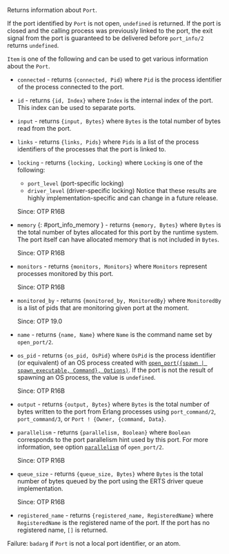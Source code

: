 <!--
%% %CopyrightBegin%
%%
%% SPDX-License-Identifier: Apache-2.0
%%
%% Copyright Ericsson AB 2023-2025. All Rights Reserved.
%%
%% Licensed under the Apache License, Version 2.0 (the "License");
%% you may not use this file except in compliance with the License.
%% You may obtain a copy of the License at
%%
%%     http://www.apache.org/licenses/LICENSE-2.0
%%
%% Unless required by applicable law or agreed to in writing, software
%% distributed under the License is distributed on an "AS IS" BASIS,
%% WITHOUT WARRANTIES OR CONDITIONS OF ANY KIND, either express or implied.
%% See the License for the specific language governing permissions and
%% limitations under the License.
%%
%% %CopyrightEnd%
-->
Returns information about `Port`.

If the port identified by `Port` is not open, `undefined` is returned. If the port is closed and the calling process was previously linked to the port, the exit signal from the port is guaranteed to be delivered before `port_info/2` returns `undefined`.

`Item` is one of the following and can be used to get various information about the `Port`.

- `connected` - returns `{connected, Pid}` where `Pid` is the process identifier of the process connected to the port.
- `id` - returns `{id, Index}` where `Index` is the internal index of the port. This index can be used to separate ports.
- `input` - returns `{input, Bytes}` where `Bytes` is the total number of bytes read from the port.
- `links` - returns `{links, Pids}` where `Pids` is a list of the process identifiers of the processes that the port is linked to.
- `locking` - returns `{locking, Locking}` where `Locking` is one of the following:
  * `port_level` (port-specific locking)
  * `driver_level` (driver-specific locking)
  Notice that these results are highly implementation-specific and can change in a future release.
  
  Since: OTP R16B
- `memory` {: #port_info_memory } - returns `{memory, Bytes}` where `Bytes` is the total number of bytes allocated for this port by the runtime system. The port itself can have allocated memory that is not included in `Bytes`.
  
  Since: OTP R16B
- `monitors` - returns `{monitors, Monitors}` where `Monitors` represent processes monitored by this port.
  
  Since: OTP R16B
- `monitored_by` - returns `{monitored_by, MonitoredBy}` where `MonitoredBy` is a list of pids that are monitoring given port at the moment.
  
  Since: OTP 19.0
- `name` - returns `{name, Name}` where `Name` is the command name set by `open_port/2`.
- `os_pid` - returns `{os_pid, OsPid}` where `OsPid` is the process identifier (or equivalent) of an OS process created with [`open_port({spawn | spawn_executable, Command}, Options)`](`open_port/2`). If the port is not the result of spawning an OS process, the value is `undefined`.
  
  Since: OTP R16B
- `output` - returns `{output, Bytes}` where `Bytes` is the total number of bytes written to the port from Erlang processes using `port_command/2`, `port_command/3`, or `Port ! {Owner, {command, Data}`.
- `parallelism` - returns `{parallelism, Boolean}` where `Boolean` corresponds to the port parallelism hint used by this port. For more information, see option [`parallelism`](`m:erlang#open_port_parallelism`) of `open_port/2`.
  
  Since: OTP R16B
- `queue_size` - returns `{queue_size, Bytes}` where `Bytes` is the total number of bytes queued by the port using the ERTS driver queue implementation.
  
  Since: OTP R16B
- `registered_name` - returns `{registered_name, RegisteredName}` where `RegisteredName` is the registered name of the port. If the port has no registered name, `[]` is returned.

Failure: `badarg` if `Port` is not a local port identifier, or an atom.

